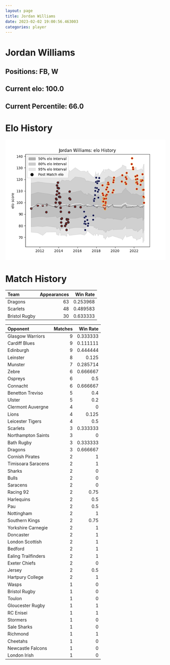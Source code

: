 ```yaml
---  
layout: page  
title: Jordan Williams  
date: 2023-02-02 19:00:56.463003  
categories: player  
---
```

# Jordan Williams

## Positions: FB, W

## Current elo: 100.0

## Current Percentile: 66.0

# Elo History


![elo history](history_JordanWilliams.png)
# Match History


| Team          |   Appearances |   Win Rate |
|:--------------|--------------:|-----------:|
| Dragons       |            63 |   0.253968 |
| Scarlets      |            48 |   0.489583 |
| Bristol Rugby |            30 |   0.633333 |

| Opponent            |   Matches |   Win Rate |
|:--------------------|----------:|-----------:|
| Glasgow Warriors    |         9 |   0.333333 |
| Cardiff Blues       |         9 |   0.111111 |
| Edinburgh           |         9 |   0.444444 |
| Leinster            |         8 |   0.125    |
| Munster             |         7 |   0.285714 |
| Zebre               |         6 |   0.666667 |
| Ospreys             |         6 |   0.5      |
| Connacht            |         6 |   0.666667 |
| Benetton Treviso    |         5 |   0.4      |
| Ulster              |         5 |   0.2      |
| Clermont Auvergne   |         4 |   0        |
| Lions               |         4 |   0.125    |
| Leicester Tigers    |         4 |   0.5      |
| Scarlets            |         3 |   0.333333 |
| Northampton Saints  |         3 |   0        |
| Bath Rugby          |         3 |   0.333333 |
| Dragons             |         3 |   0.666667 |
| Cornish Pirates     |         2 |   1        |
| Timisoara Saracens  |         2 |   1        |
| Sharks              |         2 |   0        |
| Bulls               |         2 |   0        |
| Saracens            |         2 |   0        |
| Racing 92           |         2 |   0.75     |
| Harlequins          |         2 |   0.5      |
| Pau                 |         2 |   0.5      |
| Nottingham          |         2 |   1        |
| Southern Kings      |         2 |   0.75     |
| Yorkshire Carnegie  |         2 |   1        |
| Doncaster           |         2 |   1        |
| London Scottish     |         2 |   1        |
| Bedford             |         2 |   1        |
| Ealing Trailfinders |         2 |   1        |
| Exeter Chiefs       |         2 |   0        |
| Jersey              |         2 |   0.5      |
| Hartpury College    |         2 |   1        |
| Wasps               |         1 |   0        |
| Bristol Rugby       |         1 |   0        |
| Toulon              |         1 |   0        |
| Gloucester Rugby    |         1 |   1        |
| RC Enisei           |         1 |   1        |
| Stormers            |         1 |   0        |
| Sale Sharks         |         1 |   0        |
| Richmond            |         1 |   1        |
| Cheetahs            |         1 |   0        |
| Newcastle Falcons   |         1 |   0        |
| London Irish        |         1 |   0        |